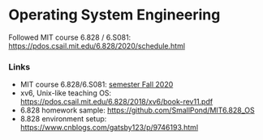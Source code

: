 # Operating System Engineering 

Followed MIT course 6.828 / 6.S081: https://pdos.csail.mit.edu/6.828/2020/schedule.html



### Links
- MIT course 6.828/6.S081: [semester Fall 2020](https://pdos.csail.mit.edu/6.828/2020/schedule.html)
- xv6, Unix-like teaching OS: https://pdos.csail.mit.edu/6.828/2018/xv6/book-rev11.pdf
- 6.828 homework sample: https://github.com/SmallPond/MIT6.828_OS
- 8.828 environment setup: https://www.cnblogs.com/gatsby123/p/9746193.html
